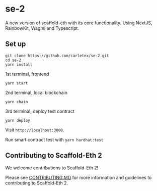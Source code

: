 # se-2

A new version of scaffold-eth with its core functionality. Using NextJS, RainbowKit, Wagmi and Typescript.

## Set up

```
git clone https://github.com/carletex/se-2.git
cd se-2
yarn install

```

1st terminal, frontend

```
yarn start
```

2nd terminal, local blockchain

```
yarn chain
```

3rd terminal, deploy test contract

```
yarn deploy
```

Visit `http://localhost:3000`.

Run smart contract test with `yarn hardhat:test`

## Contributing to Scaffold-Eth 2

We welcome contributions to Scaffold-Eth 2!

Please see [CONTRIBUTING.MD](https://github.com/scaffold-eth/se-2/blob/master/CONTRIBUTING.md) for more information and guidelines to contributing to Scaffold-Eth 2.
